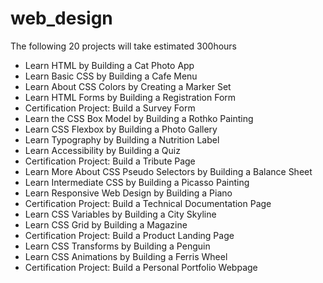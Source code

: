# web_design
The following 20 projects will take estimated 300hours

- Learn HTML by Building a Cat Photo App
- Learn Basic CSS by Building a Cafe Menu
- Learn About CSS Colors by Creating a Marker Set
- Learn HTML Forms by Building a Registration Form
- Certification Project: Build a Survey Form
- Learn the CSS Box Model by Building a Rothko Painting
- Learn CSS Flexbox by Building a Photo Gallery
- Learn Typography by Building a Nutrition Label
- Learn Accessibility by Building a Quiz
- Certification Project: Build a Tribute Page
- Learn More About CSS Pseudo Selectors by Building a Balance Sheet
- Learn Intermediate CSS by Building a Picasso Painting
- Learn Responsive Web Design by Building a Piano
- Certification Project: Build a Technical Documentation Page
- Learn CSS Variables by Building a City Skyline
- Learn CSS Grid by Building a Magazine
- Certification Project: Build a Product Landing Page
- Learn CSS Transforms by Building a Penguin
- Learn CSS Animations by Building a Ferris Wheel
- Certification Project: Build a Personal Portfolio Webpage
